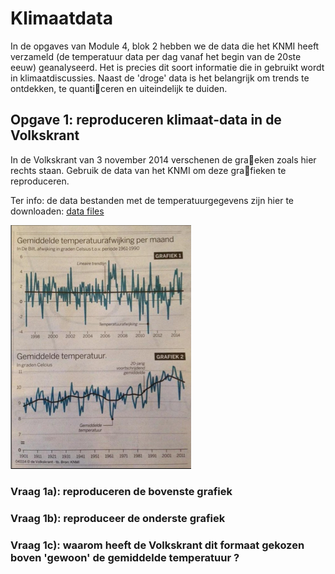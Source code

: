 # Klimaatdata

In de opgaves van Module 4, blok 2 hebben we de data die het KNMI heeft verzameld (de temperatuur data per dag vanaf het begin van de 20ste eeuw) geanalyseerd. Het is precies dit soort informatie die in gebruikt wordt in
klimaatdiscussies. Naast de 'droge' data is het belangrijk om trends te ontdekken, te quanticeren en uiteindelijk te duiden.

## Opgave 1: reproduceren klimaat-data in de Volkskrant

In de Volkskrant van 3 november 2014 verschenen de graeken zoals hier rechts staan. Gebruik de data van het KNMI om deze grafieken te reproduceren. 

Ter info: de data bestanden met de temperatuurgegevens zijn hier te downloaden: [data files](https://www.nikhef.nl/~ivov/Python/KlimaatData/)

![](Volkskrant.png)

### Vraag 1a): reproduceren de bovenste grafiek

### Vraag 1b): reproduceer de onderste grafiek

### Vraag 1c): waarom heeft de Volkskrant dit formaat gekozen boven 'gewoon' de gemiddelde temperatuur ?
 



